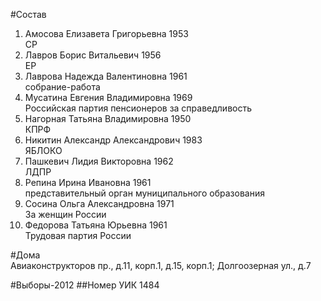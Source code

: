 #Состав
1. Амосова Елизавета Григорьевна 1953   
    СР
2. Лавров Борис Витальевич 1956   
    ЕР
3. Лаврова Надежда Валентиновна 1961   
    собрание-работа
4. Мусатина Евгения Владимировна 1969   
    Российская партия пенсионеров за справедливость
5. Нагорная Татьяна Владимировна 1950   
    КПРФ
6. Никитин Александр Александрович 1983   
    ЯБЛОКО
7. Пашкевич Лидия Викторовна 1962   
    ЛДПР
8. Репина Ирина Ивановна 1961   
    представительный орган муниципального образования
9. Сосина Ольга Александровна 1971   
    За женщин России
10. Федорова Татьяна Юрьевна 1961   
    Трудовая партия России

#Дома  
Авиаконструкторов пр., д.11, корп.1, д.15, корп.1; Долгоозерная ул., д.7

#Выборы-2012
##Номер УИК
1484
